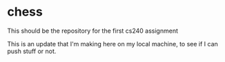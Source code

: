 # chess
This should be the repository for the first cs240 assignment

This is an update that I'm making here on my local machine, to see if I can push stuff or not.

